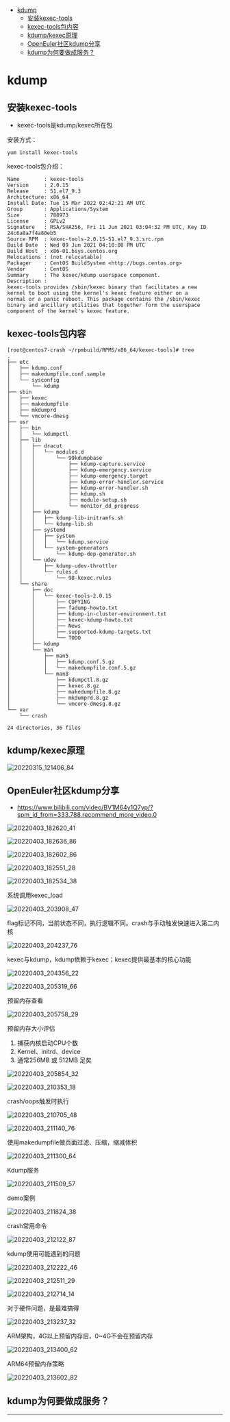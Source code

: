 <!-- MDTOC maxdepth:6 firsth1:1 numbering:0 flatten:0 bullets:1 updateOnSave:1 -->

- [kdump](#kdump)   
   - [安装kexec-tools](#安装kexec-tools)   
   - [kexec-tools包内容](#kexec-tools包内容)   
   - [kdump/kexec原理](#kdumpkexec原理)   
   - [OpenEuler社区kdump分享](#openeuler社区kdump分享)   
   - [kdump为何要做成服务？](#kdump为何要做成服务？)   

<!-- /MDTOC -->
# kdump

## 安装kexec-tools

* kexec-tools是kdump/kexec所在包

安装方式：

```
yum install kexec-tools
```

kexec-tools包介绍：

```
Name        : kexec-tools
Version     : 2.0.15
Release     : 51.el7_9.3
Architecture: x86_64
Install Date: Tue 15 Mar 2022 02:42:21 AM UTC
Group       : Applications/System
Size        : 788973
License     : GPLv2
Signature   : RSA/SHA256, Fri 11 Jun 2021 03:04:32 PM UTC, Key ID 24c6a8a7f4a80eb5
Source RPM  : kexec-tools-2.0.15-51.el7_9.3.src.rpm
Build Date  : Wed 09 Jun 2021 04:10:00 PM UTC
Build Host  : x86-01.bsys.centos.org
Relocations : (not relocatable)
Packager    : CentOS BuildSystem <http://bugs.centos.org>
Vendor      : CentOS
Summary     : The kexec/kdump userspace component.
Description :
kexec-tools provides /sbin/kexec binary that facilitates a new
kernel to boot using the kernel's kexec feature either on a
normal or a panic reboot. This package contains the /sbin/kexec
binary and ancillary utilities that together form the userspace
component of the kernel's kexec feature.
```


## kexec-tools包内容

```
[root@centos7-crash ~/rpmbuild/RPMS/x86_64/kexec-tools]# tree
.
├── etc
│   ├── kdump.conf
│   ├── makedumpfile.conf.sample
│   └── sysconfig
│       └── kdump
├── sbin
│   ├── kexec
│   ├── makedumpfile
│   ├── mkdumprd
│   └── vmcore-dmesg
├── usr
│   ├── bin
│   │   └── kdumpctl
│   ├── lib
│   │   ├── dracut
│   │   │   └── modules.d
│   │   │       └── 99kdumpbase
│   │   │           ├── kdump-capture.service
│   │   │           ├── kdump-emergency.service
│   │   │           ├── kdump-emergency.target
│   │   │           ├── kdump-error-handler.service
│   │   │           ├── kdump-error-handler.sh
│   │   │           ├── kdump.sh
│   │   │           ├── module-setup.sh
│   │   │           └── monitor_dd_progress
│   │   ├── kdump
│   │   │   ├── kdump-lib-initramfs.sh
│   │   │   └── kdump-lib.sh
│   │   ├── systemd
│   │   │   ├── system
│   │   │   │   └── kdump.service
│   │   │   └── system-generators
│   │   │       └── kdump-dep-generator.sh
│   │   └── udev
│   │       ├── kdump-udev-throttler
│   │       └── rules.d
│   │           └── 98-kexec.rules
│   └── share
│       ├── doc
│       │   └── kexec-tools-2.0.15
│       │       ├── COPYING
│       │       ├── fadump-howto.txt
│       │       ├── kdump-in-cluster-environment.txt
│       │       ├── kexec-kdump-howto.txt
│       │       ├── News
│       │       ├── supported-kdump-targets.txt
│       │       └── TODO
│       ├── kdump
│       └── man
│           ├── man5
│           │   ├── kdump.conf.5.gz
│           │   └── makedumpfile.conf.5.gz
│           └── man8
│               ├── kdumpctl.8.gz
│               ├── kexec.8.gz
│               ├── makedumpfile.8.gz
│               ├── mkdumprd.8.gz
│               └── vmcore-dmesg.8.gz
└── var
    └── crash

24 directories, 36 files
```


## kdump/kexec原理


![20220315_121406_84](image/20220315_121406_84.png)














## OpenEuler社区kdump分享

* <https://www.bilibili.com/video/BV1M64y1Q7yp/?spm_id_from=333.788.recommend_more_video.0>

![20220403_182620_41](image/20220403_182620_41.png)

![20220403_182636_86](image/20220403_182636_86.png)

![20220403_182602_86](image/20220403_182602_86.png)

![20220403_182551_28](image/20220403_182551_28.png)

![20220403_182534_38](image/20220403_182534_38.png)

系统调用kexec_load

![20220403_203908_47](image/20220403_203908_47.png)

flag标记不同，当前状态不同，执行逻辑不同。crash与手动触发快速进入第二内核

![20220403_204237_76](image/20220403_204237_76.png)

kexec与kdump，kdump依赖于kexec；kexec提供最基本的核心功能

![20220403_204356_22](image/20220403_204356_22.png)

![20220403_205319_66](image/20220403_205319_66.png)


预留内存查看

![20220403_205758_29](image/20220403_205758_29.png)

预留内存大小评估

1. 捕获内核启动CPU个数
2. Kernel、initrd、device
3. 通常256MB 或 512MB 足矣

![20220403_205854_32](image/20220403_205854_32.png)

![20220403_210353_18](image/20220403_210353_18.png)

crash/oops触发时执行

![20220403_210705_48](image/20220403_210705_48.png)

![20220403_211140_76](image/20220403_211140_76.png)

使用makedumpfile做页面过滤、压缩，缩减体积

![20220403_211300_64](image/20220403_211300_64.png)

Kdump服务

![20220403_211509_57](image/20220403_211509_57.png)


demo案例

![20220403_211824_38](image/20220403_211824_38.png)

crash常用命令

![20220403_212122_87](image/20220403_212122_87.png)


kdump使用可能遇到的问题

![20220403_212222_46](image/20220403_212222_46.png)


![20220403_212511_29](image/20220403_212511_29.png)

![20220403_212714_14](image/20220403_212714_14.png)

对于硬件问题，是最难搞得

![20220403_213237_32](image/20220403_213237_32.png)

ARM架构，4G以上预留内存后，0~4G不会在预留内存

![20220403_213400_62](image/20220403_213400_62.png)

ARM64预留内存策略

![20220403_213602_82](image/20220403_213602_82.png)










## kdump为何要做成服务？



















---
